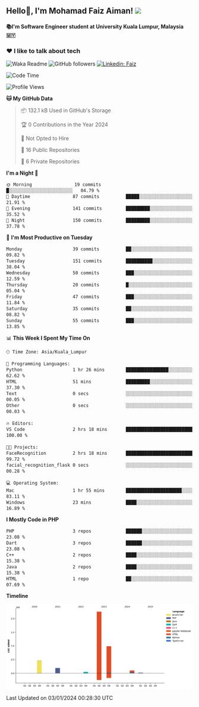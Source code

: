 <h2> Hello👋, I'm Mohamad Faiz Aiman! <img src="https://media.giphy.com/media/12oufCB0MyZ1Go/giphy.gif" width="50"></h2>

#### 📚I'm Software Engineer student at University Kuala Lumpur, Malaysia 🇲🇾
###  ❤️ I like to talk about tech 


![Waka Readme](https://github.com/anmol098/anmol098/workflows/Waka%20Readme/badge.svg)
![GitHub followers](https://img.shields.io/github/followers/faizaiman?label=Follow&style=social)
[![Linkedin: Faiz](https://img.shields.io/badge/-Faiz-blue?style=flat-square&logo=Linkedin&logoColor=white&link=https://www.linkedin.com/in/mohamad-faiz-aiman-623747192/)](https://www.linkedin.com/in/mohamad-faiz-aiman-623747192/)

<!--START_SECTION:waka-->
![Code Time](http://img.shields.io/badge/Code%20Time-204%20hrs%2030%20mins-blue)

![Profile Views](http://img.shields.io/badge/Profile%20Views-0-blue)

**🐱 My GitHub Data** 

> 📦 132.1 kB Used in GitHub's Storage 
 > 
> 🏆 0 Contributions in the Year 2024
 > 
> 🚫 Not Opted to Hire
 > 
> 📜 16 Public Repositories 
 > 
> 🔑 6 Private Repositories 
 > 
**I'm a Night 🦉** 

```text
🌞 Morning                19 commits          █░░░░░░░░░░░░░░░░░░░░░░░░   04.79 % 
🌆 Daytime                87 commits          █████░░░░░░░░░░░░░░░░░░░░   21.91 % 
🌃 Evening                141 commits         █████████░░░░░░░░░░░░░░░░   35.52 % 
🌙 Night                  150 commits         █████████░░░░░░░░░░░░░░░░   37.78 % 
```
📅 **I'm Most Productive on Tuesday** 

```text
Monday                   39 commits          ██░░░░░░░░░░░░░░░░░░░░░░░   09.82 % 
Tuesday                  151 commits         ██████████░░░░░░░░░░░░░░░   38.04 % 
Wednesday                50 commits          ███░░░░░░░░░░░░░░░░░░░░░░   12.59 % 
Thursday                 20 commits          █░░░░░░░░░░░░░░░░░░░░░░░░   05.04 % 
Friday                   47 commits          ███░░░░░░░░░░░░░░░░░░░░░░   11.84 % 
Saturday                 35 commits          ██░░░░░░░░░░░░░░░░░░░░░░░   08.82 % 
Sunday                   55 commits          ███░░░░░░░░░░░░░░░░░░░░░░   13.85 % 
```


📊 **This Week I Spent My Time On** 

```text
🕑︎ Time Zone: Asia/Kuala_Lumpur

💬 Programming Languages: 
Python                   1 hr 26 mins        ████████████████░░░░░░░░░   62.62 % 
HTML                     51 mins             █████████░░░░░░░░░░░░░░░░   37.30 % 
Text                     0 secs              ░░░░░░░░░░░░░░░░░░░░░░░░░   00.05 % 
Other                    0 secs              ░░░░░░░░░░░░░░░░░░░░░░░░░   00.03 % 

🔥 Editors: 
VS Code                  2 hrs 18 mins       █████████████████████████   100.00 % 

🐱‍💻 Projects: 
FaceRecognition          2 hrs 18 mins       █████████████████████████   99.72 % 
facial_recognition_flask 0 secs              ░░░░░░░░░░░░░░░░░░░░░░░░░   00.28 % 

💻 Operating System: 
Mac                      1 hr 55 mins        █████████████████████░░░░   83.11 % 
Windows                  23 mins             ████░░░░░░░░░░░░░░░░░░░░░   16.89 % 
```

**I Mostly Code in PHP** 

```text
PHP                      3 repos             ██████░░░░░░░░░░░░░░░░░░░   23.08 % 
Dart                     3 repos             ██████░░░░░░░░░░░░░░░░░░░   23.08 % 
C++                      2 repos             ████░░░░░░░░░░░░░░░░░░░░░   15.38 % 
Java                     2 repos             ████░░░░░░░░░░░░░░░░░░░░░   15.38 % 
HTML                     1 repo              ██░░░░░░░░░░░░░░░░░░░░░░░   07.69 % 
```



**Timeline**

![Lines of Code chart](https://raw.githubusercontent.com/faizaiman/faizaiman/main/assets/bar_graph.png)


 Last Updated on 03/01/2024 00:28:30 UTC
<!--END_SECTION:waka-->
